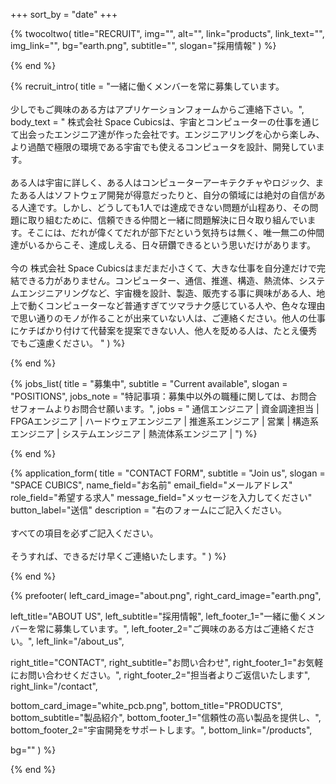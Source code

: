 +++
sort_by = "date"
+++

{% twocoltwo(
  title="RECRUIT",
  img="",
  alt="",
  link="products",
  link_text="",
  img_link="",
  bg="earth.png",
  subtitle="",
  slogan="採用情報"
) %}
<!-- no text -->
{% end %}

{% recruit_intro(
  title = "一緒に働くメンバーを常に募集しています。<br><br> 少しでもご興味のある方はアプリケーションフォームからご連絡下さい。",
  body_text = "
 株式会社 Space Cubicsは、宇宙とコンピューターの仕事を通じて出会ったエンジニア達が作った会社です。エンジニアリングを心から楽しみ、より過酷で極限の環境である宇宙でも使えるコンピュータを設計、開発しています。
 <br><br>
 ある人は宇宙に詳しく、ある人はコンピューターアーキテクチャやロジック、またある人はソフトウェア開発が得意だったりと、自分の領域には絶対の自信がある人達です。しかし、どうしても1人では達成できない問題が山程あり、その問題に取り組むために、信頼できる仲間と一緒に問題解決に日々取り組んでいます。そこには、だれが偉くてだれが部下だという気持ちは無く、唯一無二の仲間達がいるからこそ、達成しえる、日々研鑽できるという思いだけがあります。
 <br><br>
今の 株式会社 Space Cubicsはまだまだ小さくて、大きな仕事を自分達だけで完結できる力がありません。コンピューター、通信、推進、構造、熱流体、システムエンジニアリングなど、宇宙機を設計、製造、販売する事に興味がある人、地上で動くコンピューターなど普通すぎてツマラナク感じている人や、色々な理由で思い通りのモノが作ることが出来ていない人は、ご連絡ください。他人の仕事にケチばかり付けて代替案を提案できない人、他人を貶める人は、たとえ優秀でもご遠慮ください。 "
) %}
<!-- no text -->
{% end %}

{% jobs_list(
  title = "募集中",
  subtitle = "Current available",
  slogan = "POSITIONS",
  jobs_note = "特記事項：募集中以外の職種に関しては、お問合せフォームよりお問合せ願います。",
  jobs = "
通信エンジニア |
資金調達担当 | 
FPGAエンジニア | 
ハードウェアエンジニア | 
推進系エンジニア | 
営業 | 
構造系エンジニア | 
システムエンジニア |
熱流体系エンジニア |
") %}
<!-- no text -->
{% end %}

{% application_form(
  title = "CONTACT FORM",
  subtitle = "Join us",
  slogan = "SPACE CUBICS",
  name_field="お名前"
  email_field="メールアドレス"
  role_field="希望する求人"
  message_field="メッセージを入力してください"
  button_label="送信"
  description = "右のフォームにご記入ください。<br><br>すべての項目を必ずご記入ください。<br><br>そうすれば、できるだけ早くご連絡いたします。"
) %}
<!-- no text -->
{% end %}

{% prefooter(
  left_card_image="about.png", 
  right_card_image="earth.png",

  left_title="ABOUT US",
  left_subtitle="採用情報",
  left_footer_1="一緒に働くメンバーを常に募集しています。",
  left_footer_2="ご興味のある方はご連絡ください。",
  left_link="/about_us",

  right_title="CONTACT",
  right_subtitle="お問い合わせ",
  right_footer_1="お気軽にお問い合わせください。",
  right_footer_2="担当者よりご返信いたします",
  right_link="/contact",

  bottom_card_image="white_pcb.png",
  bottom_title="PRODUCTS",
  bottom_subtitle="製品紹介",
  bottom_footer_1="信頼性の高い製品を提供し、",
  bottom_footer_2="宇宙開発をサポートします。",
  bottom_link="/products",

  bg=""
) %}
<!--display element -->
{% end %}
